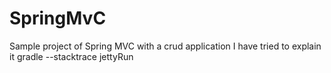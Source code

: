 # SpringMvC
Sample project of Spring MVC with a crud application 
I have tried to explain it 
gradle --stacktrace jettyRun
